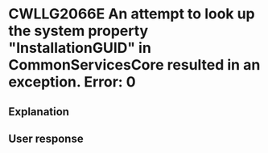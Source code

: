 # CWLLG2066E An attempt to look up the system property "InstallationGUID" in CommonServicesCore resulted in an exception.  Error: 0

## Explanation

## User response